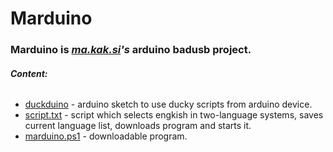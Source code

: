 # Marduino 
### **Marduino** is *[ma.kak.si](https://ma.kak.si)'s* arduino badusb project.

###### **Сontent:**
* [duckduino](https://github.com/Seytonic/Duckduino-microSD) - arduino sketch to use ducky scripts from arduino device.
* [script.txt](https://github.com/Mapagmataas1331/marduino/blob/main/script.txt) - script which selects engkish in two-language systems, saves current language list, downloads program and starts it.
* [marduino.ps1](https://github.com/Mapagmataas1331/marduino/blob/main/marduino.ps1) - downloadable program.

